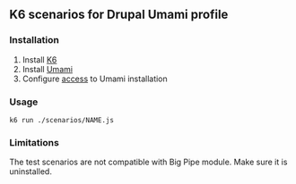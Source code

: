 ## K6 scenarios for Drupal Umami profile

### Installation
1. Install [K6](https://k6.io)
2. Install [Umami](./scripts/install-umami.sh)
3. Configure [access](./config.js) to Umami installation

### Usage
```
k6 run ./scenarios/NAME.js
```

### Limitations
The test scenarios are not compatible with Big Pipe module. Make sure it is uninstalled.

